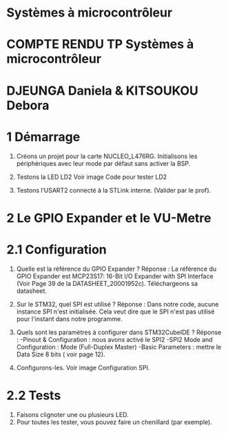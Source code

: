 # Systèmes à microcontrôleur

# COMPTE RENDU TP Systèmes à microcontrôleur
# DJEUNGA Daniela & KITSOUKOU Debora

# 1 Démarrage
1. Créons un projet pour la carte NUCLEO_L476RG. Initialisons les périphériques
avec leur mode par défaut sans activer la BSP.

2. Testons la LED LD2
Voir image Code pour tester LD2

3. Testons l’USART2 connecté à la STLink interne. (Valider par le prof).
   
# 2 Le GPIO Expander et le VU-Metre

# 2.1 Configuration
1. Quelle est la référence du GPIO Expander ? 
Réponse : La référence du GPIO Expander est MCP23S17: 16-Bit I/O Expander with SPI Interface (Voir Page 39 de la DATASHEET_20001952c).
Téléchargeons sa datasheet.

2. Sur le STM32, quel SPI est utilisé ?
Réponse : Dans notre code, aucune instance SPI n'est initialisée.
Cela veut dire que le SPI n'est pas utilisé pour l'instant dans notre programme.

3. Quels sont les paramètres à configurer dans STM32CubeIDE ?
Réponse :
-Pinout & Configuration : nous avons activé le SPI2
-SPI2 Mode and Configuration : Mode (Full-Duplex Master)
-Basic Parameters : mettre le Data Size 8 bits ( voir page 12).

5. Configurons-les.
Voir image Configuration SPI.

# 2.2 Tests
1. Faisons clignoter une ou plusieurs LED.
2. Pour toutes les tester, vous pouvez faire un chenillard (par exemple).




